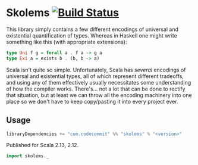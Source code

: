 # Skolems [![Build Status](https://travis-ci.com/djspiewak/skolems.svg?branch=master)](https://travis-ci.com/djspiewak/skolems)

This library simply contains a few different encodings of universal and existential quantification of types. Whereas in Haskell one might write something like this (with appropriate extensions):

```haskell
type Uni f g = forall a . f a -> g a
type Exi a = exists b . (b, b -> a)
```

Scala isn't quite so simple. Unfortunately, Scala has *several* encodings of universal and existential types, all of which represent different tradeoffs, and using any of them effectively usually necessitates some understanding of how the compiler works. There's... not a lot that can be done to rectify that situation, but at least we can throw all the encoding machinery into one place so we don't have to keep copy/pasting it into every project ever.

## Usage

```sbt
libraryDependencies += "com.codecommit" %% "skolems" % "<version>"
```

Published for Scala 2.13, 2.12.

```scala
import skolems._
```

